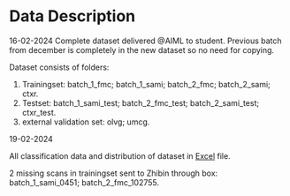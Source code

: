 # Data Description

16-02-2024
Complete dataset delivered @AIML to student. Previous batch from december is completely in the new dataset so no need for copying.

Dataset consists of folders:

1. Trainingset: batch_1_fmc; batch_1_sami; batch_2_fmc; batch_2_sami; ctxr.
2. Testset: batch_1_sami_test; batch_2_fmc_test; batch_2_sami_test; ctxr_test.
3. external validation set: olvg; umcg.

19-02-2024

All classification data and distribution of dataset in [Excel](https://onedrive.live.com/edit?id=C1552A6F51EC5DE7!1426&resid=C1552A6F51EC5DE7!1426&ithint=file%2cxlsx&authkey=!Au9jcDlK3_sq60U&wdo=2&cid=c1552a6f51ec5de7) file.

2 missing scans in trainingset sent to Zhibin through box: batch_1_sami_0451; batch_2_fmc_102755.
